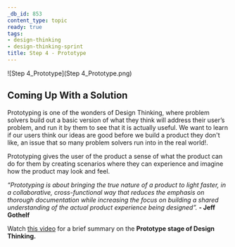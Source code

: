 ```yaml
---
_db_id: 853
content_type: topic
ready: true
tags:
- design-thinking
- design-thinking-sprint
title: Step 4 - Prototype
---
```

![Step 4_Prototype](Step 4_Prototype.png)

## Coming Up With a Solution
Prototyping is one of the wonders of Design Thinking, where problem solvers build out a basic version of what they think will address their user’s problem, and run it by them to see that it is actually useful. We want to learn if our users think our ideas are good before we build a product they don't like, an issue that so many problem solvers run into in the real world!. 

Prototyping gives the user of the product a sense of what the product can do for them by creating scenarios where they can experience and imagine how the product may look and feel.

*“Prototyping is about bringing the true nature of a product to light faster, in a collaborative, cross-functional way that reduces the emphasis on thorough documentation while increasing the focus on building a shared understanding of the actual product experience being designed”.* **- Jeff Gothelf**

Watch [this video](https://www.youtube.com/watch?v=Q4MzT2MEDHA) for a brief summary on the **Prototype stage of Design Thinking.** 
